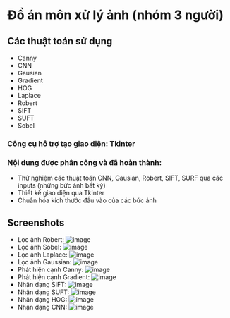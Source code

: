 # Đồ án môn xử lý ảnh (nhóm 3 người)
<h2>Các thuật toán sử dụng</h2>

+ Canny
+ CNN
+ Gausian
+ Gradient
+ HOG
+ Laplace
+ Robert
+ SIFT
+ SUFT
+ Sobel
  
<h3>Công cụ hỗ trợ tạo giao diện: Tkinter</h3>

<h3>Nội dung được phân công và đã hoàn thành:</h3>

+ Thử nghiệm các thuật toán CNN, Gausian, Robert, SIFT, SURF qua các inputs (những bức ảnh bất kỳ)
+ Thiết kế giao diện qua Tkinter
+ Chuẩn hóa kích thước đầu vào của các bức ảnh

<h2>Screenshots</h2>

+ Lọc ảnh Robert:
  ![image](https://github.com/levantu2003/XuLyAnh/assets/107534756/b96cecd1-8259-4297-99ae-8745d0a72f12)
+ Lọc ảnh Sobel:
  ![image](https://github.com/levantu2003/XuLyAnh/assets/107534756/d07593bc-3a22-451b-9637-0908139b6e98)
+ Lọc ảnh Laplace:
  ![image](https://github.com/levantu2003/XuLyAnh/assets/107534756/e04c08d7-f871-4ad5-bda7-c20b7504c7de)
+ Lọc ảnh Gaussian:
  ![image](https://github.com/levantu2003/XuLyAnh/assets/107534756/fa007aab-d9e0-4bf5-a26d-ea2ceed033a2)
+ Phát hiện cạnh Canny:
  ![image](https://github.com/levantu2003/XuLyAnh/assets/107534756/f821ea49-535a-45f2-9814-4c5d2d5c2acc)
+ Phát hiện cạnh Gradient:
  ![image](https://github.com/levantu2003/XuLyAnh/assets/107534756/2aab3639-71da-45c6-8d85-1cfa9f87e450)
+ Nhận dạng SIFT:
  ![image](https://github.com/levantu2003/XuLyAnh/assets/107534756/b9a743fc-f827-4e1a-9b72-ee3d791426b2)
+ Nhận dạng SUFT:
  ![image](https://github.com/levantu2003/XuLyAnh/assets/107534756/2208ea28-1511-43c4-8576-8cb9549c60b5)
+ Nhân dạng HOG:
  ![image](https://github.com/levantu2003/XuLyAnh/assets/107534756/8e486672-8f01-4c00-b60d-0853b0adc534)
+ Nhận dạng CNN:
  ![image](https://github.com/levantu2003/XuLyAnh/assets/107534756/40cd5d81-7d22-44c0-b072-e1aa34c6a1b2)











